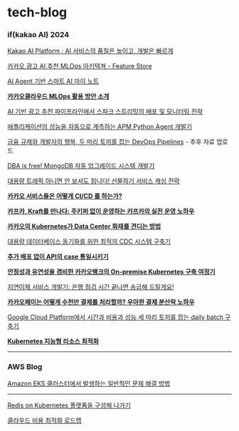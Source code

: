 # tech-blog

### if(kakao AI) 2024


[Kakao AI Platform : AI 서비스의 품질은 높이고, 개발은 빠르게](https://if.kakao.com/session/10)

[카카오 광고 AI 추천 MLOps 아키텍쳐 - Feature Store](https://if.kakao.com/session/20)

[AI Agent 기반 스마트 AI 마이 노트](https://if.kakao.com/session/21)

**[카카오클라우드 MLOps 활용 방안 소개](https://if.kakao.com/session/32)**

[AI 기반 광고 추천 파이프라인에서 스파크 스트리밍의 배포 및 모니터링 전략](https://if.kakao.com/session/33)

[애플리케이션의 성능을 자동으로 계측하는 APM Python Agent 개발기](https://if.kakao.com/session/52)

[금융 규제와 개발자의 행복, 두 마리 토끼를 잡는 DevOps Pipelines](https://if.kakao.com/session/57) - 추후 자료 업로드

[DBA is free! MongoDB 자동 업그레이드 시스템 개발기](https://if.kakao.com/session/67)

[대용량 트래픽 아니면 안 보셔도 됩니다! 선물하기 서비스 캐싱 전략](https://if.kakao.com/session/68)

**[카카오 서비스들은 어떻게 CI/CD 를 하는가?](https://if.kakao.com/session/70)**

**[카프카, Kraft를 만나다: 주키퍼 없이 운영하는 카프카의 실전 운영 노하우](https://if.kakao.com/session/73)**

**[카카오의 Kubernetes가 Data Center 화재를 견디는 방법](https://if.kakao.com/session/76)**

[대용량 데이터베이스 동기화를 위한 최적의 CDC 시스템 구축기](https://if.kakao.com/session/78)

**[추가 배포 없이 API의 case 통일시키기](https://if.kakao.com/session/79)**

**[안정성과 유연성을 겸비한 카카오뱅크의 On-premise Kubernetes 구축 여정기](https://if.kakao.com/session/83)**

[지연이체 서비스 개발기: 은행 점검 시간 끝나면 송금해 드릴게요!](https://if.kakao.com/session/87)

**[카카오페이는 어떻게 수천만 결제를 처리할까? 우아한 결제 분산락 노하우](https://if.kakao.com/session/88)**

[Google Cloud Platform에서 시간과 비용과 성능 세 마리 토끼를 잡는 daily batch 구축기](https://if.kakao.com/session/91)

**[Kubernetes 지능형 리소스 최적화](https://if.kakao.com/session/93)**

------------------------------------

### AWS Blog
[Amazon EKS 클러스터에서 발생하는 일반적인 문제 해결 방법](https://repost.aws/articles/AReC4okomsTOOCI0eG3eQqZw/aws-premium-support-troubleshoot-eks-cluster-%EC%9E%90%EB%8F%99%ED%99%94-%EB%9F%B0%EB%B6%81%EC%9D%84-%EC%82%AC%EC%9A%A9%ED%95%98%EC%97%AC-amazon-eks-%ED%81%B4%EB%9F%AC%EC%8A%A4%ED%84%B0%EC%97%90%EC%84%9C-%EB%B0%9C%EC%83%9D%ED%95%98%EB%8A%94-%EC%9D%BC%EB%B0%98%EC%A0%81%EC%9D%B8-%EB%AC%B8%EC%A0%9C-%ED%95%B4%EA%B2%B0-%EB%B0%A9%EB%B2%95)

------------------------------------

[Redis on Kubernetes 플랫폼을 구성해 나가기](https://tech.kakaopay.com/post/kakaopaysec-redis-on-kubernetes/)

[클라우드 비용 최적화 로드맵](https://www.sktenterprise.com/bizInsight/blogDetail/skt/9415)
